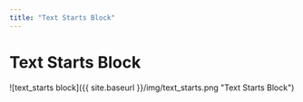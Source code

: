 ```yaml
---
title: "Text Starts Block"
---
```

# Text Starts Block
![text_starts block]({{ site.baseurl }}/img/text_starts.png "Text Starts Block")